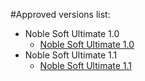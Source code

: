 #Approved versions list:

- Noble Soft Ultimate 1.0
    - [Noble Soft Ultimate 1.0](https://scratch.mit.edu/projects/622904991/)
- Noble Soft Ultimate 1.1
    - [Noble Soft Ultimate 1.1](https://scratch.mit.edu/projects/622905395)